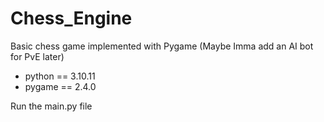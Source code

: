 # Chess_Engine
Basic chess game implemented with Pygame (Maybe Imma add an AI bot for PvE later)

- python == 3.10.11
- pygame == 2.4.0

Run the main.py file
